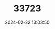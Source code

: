 ---
title: "33723"
category: "Symplocos costata"
draft: false
date: 2024-02-22 13:03:50
languages:
  Sundanese: ["Ki Gledog"]
---